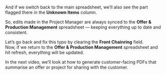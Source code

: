 And if we switch back to the main spreadsheet, we’ll also see the part flagged there in the **Unknown Items** column.

So, edits made in the Project Manager are always synced to the **Offer & Production Management** spreadsheet — keeping everything up to date and consistent.

Let’s go back and fix this typo by clearing the **Front Chainring** field.  
Now, if we return to the **Offer & Production Management** spreadsheet and hit refresh, everything will be updated.

In the next video, we’ll look at how to generate customer-facing PDFs that summarise an offer or project for sharing with the customer.
